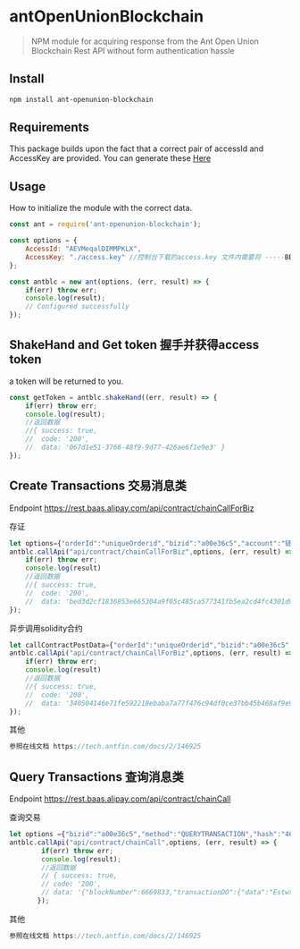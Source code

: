 # antOpenUnionBlockchain

> NPM module for acquiring response from the Ant Open Union Blockchain Rest API without form authentication hassle

## Install

```sh
npm install ant-openunion-blockchain
```

## Requirements
This package builds upon the fact that a correct pair of accessId and AccessKey are provided. You can generate these [Here](https://baas.cloud.alipay.com/open-union)

## Usage
How to initialize the module with the correct data.

```javascript
const ant = require('ant-openunion-blockchain');

const options = {
	AccessId: "AEVMeqalDIMMPKLX", 
	AccessKey: "./access.key" //控制台下载的access.key 文件内需要将 -----BEGIN BEGIN PRIVATE KEY----- 及 -----END BEGIN PRIVATE KEY----- 替换为 -----BEGIN PRIVATE KEY----- 和 -----END PRIVATE KEY-----
};

const antblc = new ant(options, (err, result) => {
	if(err) throw err;
	console.log(result); 
	// Configured successfully
});
```

## ShakeHand and Get token 握手并获得access token
 a token will be returned to you.
```javascript
const getToken = antblc.shakeHand((err, result) => {
	if(err) throw err;
	console.log(result);
	//返回数据
 	//{ success: true,
    //  code: '200',
    //  data: '067d1e51-3766-48f9-9d77-426ae6f1e9e3' }
});
```

## Create Transactions  交易消息类
Endpoint https://rest.baas.alipay.com/api/contract/chainCallForBiz

存证
```javascript
let options={"orderId":"uniqueOrderid","bizid":"a00e36c5","account":"链上账户名","content":"hello","tenantid":"tenantid","mykmsKeyId":"kmskeyid","method":"DEPOSIT","accessId":"accessId","token":"token got from shakeHand","gas":100000}
antblc.callApi("api/contract/chainCallForBiz",options, (err, result) => {
	if(err) throw err;
	console.log(result)
	//返回数据
	//{ success: true,
    //  code: '200',
    //  data: 'bed3d2cf1836853e665304a9f05c485ca577341fb5ea2cd4fc4301d9d0e59336' }
});

```
异步调用solidity合约
```javascript
let callContractPostData={"orderId":"uniqueOrderid","bizid":"a00e36c5","account":"链上账户名","contractName":"contractName","methodSignature":"testfunc(uint256)","outTypes":"[bool]","requestStr":"[1001]","tenantid":"tenantid","mykmsKeyId":"mykmsKeyId","method":"CALLCONTRACTBIZASYNC","accessId":"accessId","token":"token got from shakeHand","gas":120000}
antblc.callApi("api/contract/chainCallForBiz",options, (err, result) => {
	if(err) throw err;
	console.log(result)
	//返回数据
	//{ success: true,
    //  code: '200',
    //  data: '340504146e71fe592218ebaba7a77f476c94df0ce37bb45b468af9e90b6f6f0b' }
});

```

其他
```javascript
参照在线文档 https://tech.antfin.com/docs/2/146925
```
## Query Transactions  查询消息类
Endpoint https://rest.baas.alipay.com/api/contract/chainCall

查询交易

```javascript
let options ={"bizid":"a00e36c5","method":"QUERYTRANSACTION","hash":"4697408818a38989dad45f13a7467d0eb16e8d89430fbd3d84cda57fabab614f","accessId":"accessId","token":"token got from shakeHand"}
antblc.callApi("api/contract/chainCall",options, (err, result) => {
		if(err) throw err;
		console.log(result);
		//返回数据
		// { success: true,
        // code: '200',
        // data: '{"blockNumber":6669833,"transactionDO":{"data":"EstwxwAAAAAAAAAAAAAAAAAAAAAAAAAAAAAAAAAAAAAAAABAAAAAAAAAAAAAAAAAAAAAAAAAAAAAAAAAAAAAAAAA2QMAAAAAAAAAAAAAAAAAAAAAAAAAAAAAAAAAAAAAAAAAQDQzOTk0NDFjNDM2OGY5ZjM3NWY3Y2NhYTI3MzgxZThjOTg3M2E5Yzc5Y2YwOTIzMTFiZjI1NDBmZTU3ZTAzNzg=","timestamp":1585826930345}}' }
	   });

```
其他
```javascript
参照在线文档 https://tech.antfin.com/docs/2/146925

